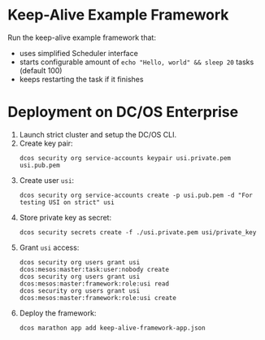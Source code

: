 # Keep-Alive Example Framework

Run the keep-alive example framework that:
- uses simplified Scheduler interface
- starts configurable amount of `echo "Hello, world" && sleep 20` tasks (default 100)
- keeps restarting the task if it finishes

# Deployment on DC/OS Enterprise

1. Launch strict cluster and setup the DC/OS CLI.
2. Create key pair:
   ```
   dcos security org service-accounts keypair usi.private.pem usi.pub.pem
   ```
3. Create user `usi`:
   ```
   dcos security org service-accounts create -p usi.pub.pem -d "For testing USI on strict" usi
   ```
4. Store private key as secret:
   ```
   dcos security secrets create -f ./usi.private.pem usi/private_key
   ```
5. Grant `usi` access:
   ```
   dcos security org users grant usi dcos:mesos:master:task:user:nobody create
   dcos security org users grant usi dcos:mesos:master:framework:role:usi read
   dcos security org users grant usi dcos:mesos:master:framework:role:usi create
   ```
6. Deploy the framework:
   ```
   dcos marathon app add keep-alive-framework-app.json
   ```
